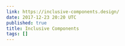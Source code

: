 ```yaml
---
link: https://inclusive-components.design/
date: 2017-12-23 20:20 UTC
published: true
title: Inclusive Components
tags: []
---
```



